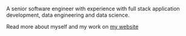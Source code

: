 A senior software engineer with experience with full stack application development, data engineering and data science.

Read more about myself and my work on [my website](https://tajd.co.uk/about)
